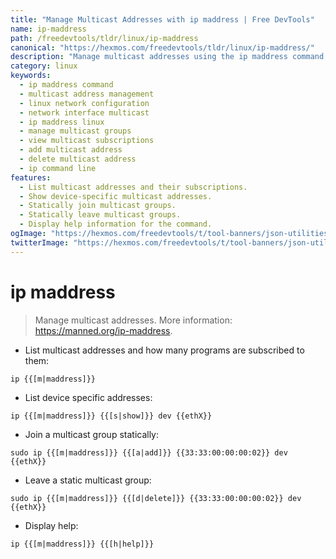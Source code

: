 ```yaml
---
title: "Manage Multicast Addresses with ip maddress | Free DevTools"
name: ip-maddress
path: /freedevtools/tldr/linux/ip-maddress
canonical: "https://hexmos.com/freedevtools/tldr/linux/ip-maddress/"
description: "Manage multicast addresses using the ip maddress command.  View subscribed programs, join and leave multicast groups, and manage network interfaces. Free online tool, no registration required."
category: linux
keywords:
  - ip maddress command
  - multicast address management
  - linux network configuration
  - network interface multicast
  - ip maddress linux
  - manage multicast groups
  - view multicast subscriptions
  - add multicast address
  - delete multicast address
  - ip command line
features:
  - List multicast addresses and their subscriptions.
  - Show device-specific multicast addresses.
  - Statically join multicast groups.
  - Statically leave multicast groups.
  - Display help information for the command.
ogImage: "https://hexmos.com/freedevtools/t/tool-banners/json-utilities-banner.png"
twitterImage: "https://hexmos.com/freedevtools/t/tool-banners/json-utilities-banner.png"
---
```


# ip maddress

> Manage multicast addresses.
> More information: <https://manned.org/ip-maddress>.

- List multicast addresses and how many programs are subscribed to them:

`ip {{[m|maddress]}}`

- List device specific addresses:

`ip {{[m|maddress]}} {{[s|show]}} dev {{ethX}}`

- Join a multicast group statically:

`sudo ip {{[m|maddress]}} {{[a|add]}} {{33:33:00:00:00:02}} dev {{ethX}}`

- Leave a static multicast group:

`sudo ip {{[m|maddress]}} {{[d|delete]}} {{33:33:00:00:00:02}} dev {{ethX}}`

- Display help:

`ip {{[m|maddress]}} {{[h|help]}}`
